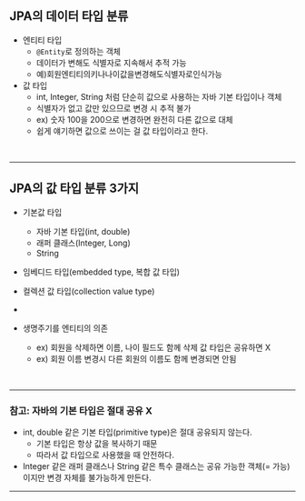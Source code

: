 ## JPA의 데이터 타입 분류

- 엔티티 타입
  - `@Entity`로 정의하는 객체
  - 데이터가 변해도 식별자로 지속해서 추적 가능
  - 예)회원엔티티의키나나이값을변경해도식별자로인식가능
- 값 타입
  - int, Integer, String 처럼 단순히 값으로 사용하는 자바 기본 타입이나 객체
  - 식별자가 없고 값만 있으므로 변경 시 추적 불가
  - ex) 숫자 100을 200으로 변경하면 완전히 다른 값으로 대체
  - 쉽게 얘기하면 값으로 쓰이는 걸 값 타입이라고 한다.
  
<br>

---


## JPA의 값 타입 분류 3가지

- 기본값 타입
  - 자바 기본 타입(int, double) 
  - 래퍼 클래스(Integer, Long)
  - String
- 임베디드 타입(embedded type, 복합 값 타입)
- 컬렉션 값 타입(collection value type)

- 
- 생명주기를 엔티티의 의존
  - ex) 회원을 삭제하면 이름, 나이 필드도 함께 삭제 값 타입은 공유하면 X
  - ex) 회원 이름 변경시 다른 회원의 이름도 함께 변경되면 안됨

<br>

---

### 참고: 자바의 기본 타입은 절대 공유 X
- int, double 같은 기본 타입(primitive type)은 절대 공유되지 않는다.
  - 기본 타입은 항상 값을 복사하기 때문
  - 따라서 값 타입으로 사용했을 때 안전하다.
- Integer 같은 래퍼 클래스나 String 같은 특수 클래스는 공유 가능한 객체(= 가능)이지만 변경 자체를 불가능하게 만든다.


---

